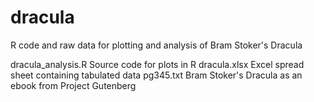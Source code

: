# dracula

R code and raw data for plotting and analysis of Bram Stoker's Dracula

dracula_analysis.R  Source code for plots in R
dracula.xlsx	    Excel spread sheet containing tabulated data
pg345.txt	    Bram Stoker's Dracula as an ebook from Project Gutenberg
